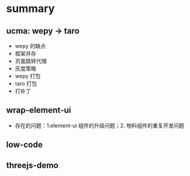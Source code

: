 # summary

## ucma: wepy -> taro

- wepy 的缺点
- 框架并存
- 页面跳转代理
- 灰度策略
- wepy 打包
- taro 打包
- 打补丁

## wrap-element-ui

- 存在的问题：1.element-ui 组件的升级问题；2. 物料组件的重复开发问题

## low-code

## threejs-demo
